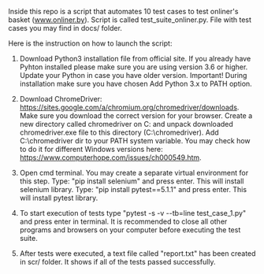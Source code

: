 Inside this repo is a script that automates 10 test cases to test onliner's basket (www.onliner.by). Script is called test_suite_onliner.py. File with test cases you may find in docs/ folder. 

Here is the instruction on how to launch the script:

1. Download Python3 installation file from official site. 
If you already have Pyhton installed please make sure you are using version 3.6 or higher. Update your Python in case you have older version. Important! During installation make sure you have chosen Add Python 3.x to PATH option.

2. Download ChromeDriver: https://sites.google.com/a/chromium.org/chromedriver/downloads.
Make sure you download the correct version for your browser. Create a new directory called chromedriver on C: and unpack downloaded chromedriver.exe file to this directory (C:\chromedriver). Add C:\chromedriver dir to your PATH system variable. You may check how to do it for different Windows versions here: 
https://www.computerhope.com/issues/ch000549.htm. 

3. Open cmd terminal.
You may create a separate virtual environment for this step.
Type: "pip install selenium" and press enter. This will install selenium library.
Type: "pip install pytest==5.1.1" and press enter. This will install pytest library.

4. To start execution of tests type "pytest -s -v --tb=line test_case_1.py" and press enter in terminal. It is recommended to close all other programs and browsers on your computer before executing the test suite. 

5. After tests were executed, a text file called "report.txt" has been created in scr/ folder. It shows if all of the tests passed successfully.
